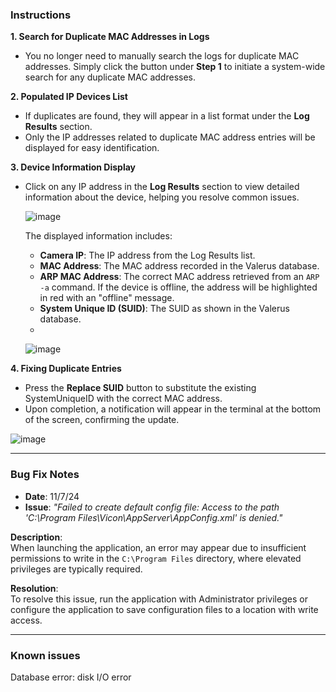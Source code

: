 
### Instructions

**1. Search for Duplicate MAC Addresses in Logs**

- You no longer need to manually search the logs for duplicate MAC addresses. Simply click the button under **Step 1** to initiate a system-wide search for any duplicate MAC addresses.

**2. Populated IP Devices List**

- If duplicates are found, they will appear in a list format under the **Log Results** section.
- Only the IP addresses related to duplicate MAC address entries will be displayed for easy identification.

**3. Device Information Display**

- Click on any IP address in the **Log Results** section to view detailed information about the device, helping you resolve common issues.

  ![image](https://github.com/user-attachments/assets/3ee5fea0-1334-4933-a67b-637808378bde)

  
  The displayed information includes:
  
  - **Camera IP**: The IP address from the Log Results list.
  - **MAC Address**: The MAC address recorded in the Valerus database.
  - **ARP MAC Address**: The correct MAC address retrieved from an `ARP -a` command. If the device is offline, the address will be highlighted in red with an "offline" message.
  - **System Unique ID (SUID)**: The SUID as shown in the Valerus database.
  - 
  ![image](https://github.com/user-attachments/assets/494f6b71-61be-4881-8474-42965906c750)

**4. Fixing Duplicate Entries**

- Press the **Replace SUID** button to substitute the existing SystemUniqueID with the correct MAC address.
- Upon completion, a notification will appear in the terminal at the bottom of the screen, confirming the update.

![image](https://github.com/user-attachments/assets/b88c83a7-c48f-419a-bbd1-a36cf3f211bb)


---

### Bug Fix Notes

- **Date**: 11/7/24  
- **Issue**: *"Failed to create default config file: Access to the path 'C:\Program Files\Vicon\AppServer\AppConfig.xml' is denied."*

**Description**:  
When launching the application, an error may appear due to insufficient permissions to write in the `C:\Program Files` directory, where elevated privileges are typically required.

**Resolution**:  
To resolve this issue, run the application with Administrator privileges or configure the application to save configuration files to a location with write access.

---

### Known issues
Database error: disk I/O error
